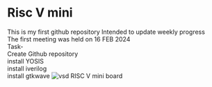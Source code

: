 
# Risc V mini
This is my first github repository Intended to update weekly progress<br>The first meeting was held on 16 FEB 2024<br>Task-<br>Create Github repository<br>install YOSIS<br>install iverilog<br>install gtkwave
![vsd RISC V mini board](https://github.com/avinashjaiswal1598/Risc-V-mini/assets/160040323/a337a837-a17e-4e93-b4a2-79b9323bd2ca)
